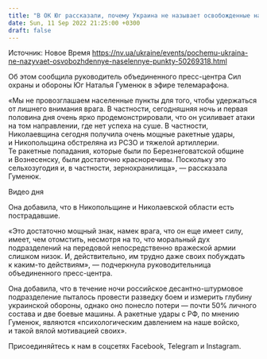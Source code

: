 ```yaml
---
title: "В ОК Юг рассказали, почему Украина не называет освобожденные населенные пункты"
date: Sun, 11 Sep 2022 21:25:00 +0300
draft: false
---
```

Источник: Новое Время https://nv.ua/ukraine/events/pochemu-ukraina-ne-nazyvaet-osvobozhdennye-naselennye-punkty-50269318.html


 Об этом сообщила руководитель объединенного пресс-центра Сил охраны и обороны Юг Наталья Гуменюк в эфире телемарафона.

«Мы не провозглашаем населенные пункты для того, чтобы удержаться от лишнего внимания врага. В частности, сегодняшняя ночь и первая половина дня очень ярко продемонстрировали, что он усиливает атаки на том направлении, где нет успеха на суше. В частности, Николаевщина сегодня получила очень мощные ракетные удары, и Никопольщина обстреляна из РСЗО и тяжелой артиллерии. Те ракетные попадания, которые были по Березнеговатской общине и Вознесенску, были достаточно красноречивы. Поскольку это сельхозугодия и, в частности, зернохранилища», — рассказала Гуменюк.

 Видео дня   

Она добавила, что в Никопольщине и Николаевской области есть пострадавшие.

«Это достаточно мощный знак, намек врага, что он еще имеет силу, имеет, чем отомстить, несмотря на то, что моральный дух подразделений на передовой непосредственно вражеской армии слишком низок. И, действительно, им трудно даже своих побуждать к каким-то действиям», — подчеркнула руководительница объединенного пресс-центра.

Она добавила, что в течение ночи российское десантно-штурмовое подразделение пыталось провести разведку боем и измерить глубину украинской обороны, однако оно понесло потери — почти 50% личного состава и две боевые машины. А ракетные удары с РФ, по мнению Гуменюк, являются «психологическим давлением на наше войско, и такой вялой мотивацией своих».

Присоединяйтесь к нам в соцсетях Facebook, Telegram и Instagram.
